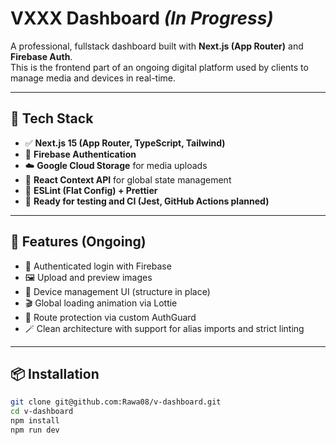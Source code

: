 # VXXX Dashboard *(In Progress)*

A professional, fullstack dashboard built with **Next.js (App Router)** and **Firebase Auth**.  
This is the frontend part of an ongoing digital platform used by clients to manage media and devices in real-time.

---

## 🚀 Tech Stack

- ✅ **Next.js 15 (App Router, TypeScript, Tailwind)**
- 🔐 **Firebase Authentication**
- ☁️ **Google Cloud Storage** for media uploads
- 🧠 **React Context API** for global state management
- 🧼 **ESLint (Flat Config) + Prettier**
- 🧪 **Ready for testing and CI (Jest, GitHub Actions planned)**

---

## 🧩 Features (Ongoing)

- 🔐 Authenticated login with Firebase
- 🖼️ Upload and preview images
- 📱 Device management UI (structure in place)
- 🎬 Global loading animation via Lottie
- 🔐 Route protection via custom AuthGuard
- 🪄 Clean architecture with support for alias imports and strict linting

---

## 📦 Installation

```bash
git clone git@github.com:Rawa08/v-dashboard.git
cd v-dashboard
npm install
npm run dev
